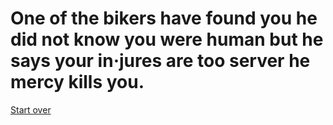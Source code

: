 # One of the bikers have found you he did not know you were human but he says your in·jures are too server he mercy kills you. 

[Start over](../your-adventure-begins.md)